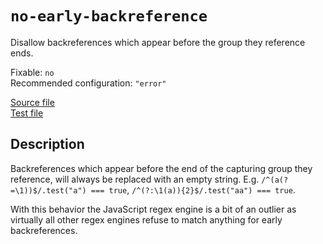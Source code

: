 # `no-early-backreference`

Disallow backreferences which appear before the group they reference ends.

Fixable: `no` <br> Recommended configuration: `"error"`

[Source file](https://github.com/RunDevelopment/eslint-plugin-clean-regex/blob/master/lib/rules/no-early-backreference.js) <br> [Test file](https://github.com/RunDevelopment/eslint-plugin-clean-regex/blob/master/test/lib/rules/no-early-backreference.js)


## Description

Backreferences which appear before the end of the capturing group they reference, will always be replaced with an empty string. E.g. `/^(a(?=\1))$/.test("a") === true`, `/^(?:\1(a)){2}$/.test("aa") === true`.

With this behavior the JavaScript regex engine is a bit of an outlier as virtually all other regex engines refuse to
match anything for early backreferences.
